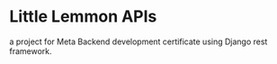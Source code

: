 # Little Lemmon APIs
a project for Meta Backend development certificate using Django rest framework.